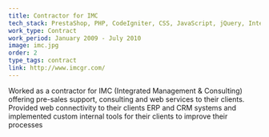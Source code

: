 ```yaml
---
title: Contractor for IMC
tech_stack: PrestaShop, PHP, CodeIgniter, CSS, JavaScript, jQuery, Integrations, ERP, CRM
work_type: Contract
work_period: January 2009 - July 2010
image: imc.jpg
order: 2
type_tags: contract
link: http://www.imcgr.com/
---
```


Worked as a contractor for IMC (Integrated Management & Consulting) offering pre-sales support, consulting and web services to their clients. Provided web connectivity to their clients ERP and CRM systems and implemented custom internal tools for their clients to improve their processes
